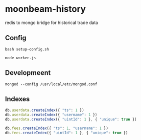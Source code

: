 # moonbeam-history

redis to mongo bridge for historical trade data

## Config

```
bash setup-config.sh
```


```
node worker.js
```


## Developmeent

```
mongod --config /usr/local/etc/mongod.conf
```

## Indexes

```js
db.userdata.createIndex({ "ts": 1 })
db.userdata.createIndex({ "username": 1 })
db.userdata.createIndex({ "uintId": 1 }, { "unique": true })

db.fees.createIndex({ "ts": 1, "username": 1 })
db.fees.createIndex({ "uintId": 1 }, { "unique": true })
```
